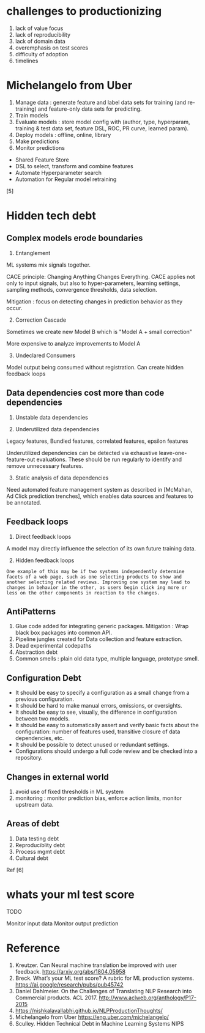 
# challenges to productionizing

1. lack of value focus
2. lack of reproducibility
3. lack of domain data
4. overemphasis on test scores
5. difficulty of adoption
6. timelines

# Michelangelo from Uber

1. Manage data : generate feature and label data sets for training (and re-training) and feature-only data sets for predicting.
2. Train models
3. Evaluate models : store model config with (author, type, hyperparam, training & test data set, feature DSL, ROC, PR curve, learned param).
4. Deploy models : offline, online, library
5. Make predictions
6. Monitor predictions

* Shared Feature Store
* DSL to select, transform and combine features
* Automate Hyperparameter search
* Automation for Regular model retraining

[5]

# Hidden tech debt

## Complex models erode boundaries

1. Entanglement

ML systems mix signals together.

CACE principle: Changing Anything Changes Everything. CACE applies not only to input signals, but also to hyper-parameters, learning settings, sampling methods, convergence thresholds, data selection.

Mitigation : focus on detecting changes in prediction behavior as they occur.


2. Correction Cascade

Sometimes we create new Model B which is "Model A + small correction"

More expensive to analyze improvements to Model A

3. Undeclared Consumers

Model output being consumed without registration.  Can create hidden feedback loops

## Data dependencies cost more than code dependencies

1. Unstable data dependencies

2. Underutilized data dependencies

Legacy features, Bundled features, correlated features, epsilon features

Underutilized dependencies can be detected via exhaustive leave-one-feature-out evaluations. These should be run regularly to identify and remove unnecessary features.

3. Static analysis of data dependencies

Need automated feature management system as described in [McMahan, Ad Click prediction trenches], which enables data sources and features to be annotated.

## Feedback loops

1. Direct feedback loops

A model may directly influence the selection of its own future training data. 

2. Hidden feedback loops

```
One example of this may be if two systems independently determine facets of a web page, such as one selecting products to show and another selecting related reviews. Improving one system may lead to changes in behavior in the other, as users begin click ing more or less on the other components in reaction to the changes.
```

## AntiPatterns

1. Glue code added for integrating generic packages.  Mitigation : Wrap black box packages into common API.
2. Pipeline jungles created for Data collection and feature extraction.
3. Dead experimental codepaths
4. Abstraction debt 
5. Common smells : plain old data type, multiple language, prototype smell.

## Configuration Debt

* It should be easy to specify a configuration as a small change from a previous configuration.
* It should be hard to make manual errors, omissions, or oversights.
* It should be easy to see, visually, the difference in configuration between two models.
* It should be easy to automatically assert and verify basic facts about the configuration: number of features used, transitive closure of data dependencies, etc.
* It should be possible to detect unused or redundant settings.
* Configurations should undergo a full code review and be checked into a repository.

## Changes in external world

1. avoid use of fixed thresholds in ML system
2. monitoring : monitor prediction bias, enforce action limits, monitor upstream data.

## Areas of debt

1. Data testing debt
2. Reproduciblity debt
3. Process mgmt debt
4. Cultural debt

Ref [6]

# whats your ml test score

TODO

Monitor input data
Monitor output prediction

# Reference

1. Kreutzer. Can Neural machine translation be improved with user feedback. https://arxiv.org/abs/1804.05958
2. Breck. What’s your ML test score? A rubric for ML production systems.  https://ai.google/research/pubs/pub45742
3. Daniel Dahlmeier.  On the Challenges of Translating NLP Research into Commercial products. ACL 2017. http://www.aclweb.org/anthology/P17-2015
4. https://nishkalavallabhi.github.io/NLPProductionThoughts/
5. Michelangelo from Uber https://eng.uber.com/michelangelo/
6. Sculley. Hidden Technical Debt in Machine Learning Systems NIPS

